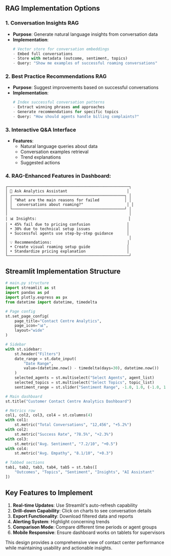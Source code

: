 ## RAG Implementation Options

### 1. **Conversation Insights RAG**
- **Purpose**: Generate natural language insights from conversation data
- **Implementation**:
  ```python
  # Vector store for conversation embeddings
  - Embed full conversations
  - Store with metadata (outcome, sentiment, topics)
  - Query: "Show me examples of successful roaming conversations"
  ```

### 2. **Best Practice Recommendations RAG**
- **Purpose**: Suggest improvements based on successful conversations
- **Implementation**:
  ```python
  # Index successful conversation patterns
  - Extract winning phrases and approaches
  - Generate recommendations for specific topics
  - Query: "How should agents handle billing complaints?"
  ```

### 3. **Interactive Q&A Interface**
- **Features**:
  - Natural language queries about data
  - Conversation examples retrieval
  - Trend explanations
  - Suggested actions

### 4. **RAG-Enhanced Features in Dashboard**:
```
┌─────────────────────────────────────────────────────┐
│ 💬 Ask Analytics Assistant                          │
│ ┌─────────────────────────────────────────────────┐ │
│ │ "What are the main reasons for failed           │ │
│ │  conversations about roaming?"                   │ │
│ └─────────────────────────────────────────────────┘ │
│                                                     │
│ 📊 Insights:                                        │
│ • 45% fail due to pricing confusion                │
│ • 30% due to technical setup issues                │
│ • Successful agents use step-by-step guidance      │
│                                                     │
│ 💡 Recommendations:                                 │
│ • Create visual roaming setup guide                │
│ • Standardize pricing explanation                  │
└─────────────────────────────────────────────────────┘
```

## Streamlit Implementation Structure

```python
# main.py structure
import streamlit as st
import pandas as pd
import plotly.express as px
from datetime import datetime, timedelta

# Page config
st.set_page_config(
    page_title="Contact Centre Analytics",
    page_icon="📊",
    layout="wide"
)

# Sidebar
with st.sidebar:
    st.header("Filters")
    date_range = st.date_input(
        "Date Range",
        value=(datetime.now() - timedelta(days=30), datetime.now())
    )
    selected_agents = st.multiselect("Select Agents", agent_list)
    selected_topics = st.multiselect("Select Topics", topic_list)
    sentiment_range = st.slider("Sentiment Range", -1.0, 1.0, (-1.0, 1.0))

# Main dashboard
st.title("Customer Contact Centre Analytics Dashboard")

# Metrics row
col1, col2, col3, col4 = st.columns(4)
with col1:
    st.metric("Total Conversations", "12,456", "+5.2%")
with col2:
    st.metric("Success Rate", "78.5%", "+2.3%")
with col3:
    st.metric("Avg. Sentiment", "7.2/10", "+0.5")
with col4:
    st.metric("Avg. Empathy", "8.1/10", "+0.3")

# Tabbed sections
tab1, tab2, tab3, tab4, tab5 = st.tabs([
    "Outcomes", "Topics", "Sentiment", "Insights", "AI Assistant"
])
```

## Key Features to Implement

1. **Real-time Updates**: Use Streamlit's auto-refresh capability
2. **Drill-down Capability**: Click on charts to see conversation details
3. **Export Functionality**: Download filtered data and reports
4. **Alerting System**: Highlight concerning trends
5. **Comparison Mode**: Compare different time periods or agent groups
6. **Mobile Responsive**: Ensure dashboard works on tablets for supervisors

This design provides a comprehensive view of contact center performance while maintaining usability and actionable insights.